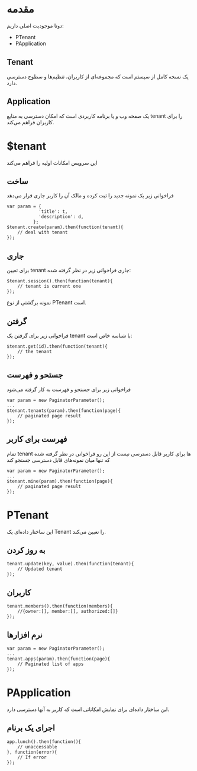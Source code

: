 

# مقدمه

دوتا موجودیت اصلی داریم:

- PTenant
- PApplication

## Tenant

یک نسخه کامل از سیستم است که مجموعه‌ای از کاربران، تنظیم‌ها و سطوح دسترسی دارد.

## Application

یک صفحه وب و یا برنامه کاربردی است که امکان دسترسی به منابع tenant را برای کاربران فراهم می‌کند.


# $tenant

این سرویس امکانات اولیه را فراهم می‌کند

## ساخت

فراخوانی زیر یک نمونه جدید را ثبت کرده و مالک آن را کاربر جاری قرار می‌دهد


	var param = {
                'title': t,
                'description': d,
              };
	$tenant.create(param).then(function(tenant){
		// deal with tenant
	});

## جاری

برای تعیین tenant جاری فراخوانی زیر در نظر گرفته شده:

	$tenant.session().then(function(tenant){
		// tenant is current one
	});

نمونه برگشتی از نوع PTenant است.

## گرفتن

فراخوانی زیر برای گرفتن یک tenant با شناسه خاص است:

	$tenant.get(id).then(function(tenant){
		// the tenant
	});

## جستحو و فهرست

فراخوانی زیر برای جستجو و فهرست به کار گرفته می‌شود

	var param = new PaginatorParameter();
	...
	$tenant.tenants(param).then(function(page){
		// paginated page result
	});

## فهرست برای کاربر

تمام tenant ها برای کاربر قابل دسترسی نیست از این رو فراخوانی در نظر گرفته شده که تنها میان نمونه‌های قابل دسترسی جستجو کند

	var param = new PaginatorParameter();
	...
	$tenant.mine(param).then(function(page){
		// paginated page result
	});

# PTenant

این ساختار داده‌ای یک Tenant را تعیین می‌کند.

## به روز کردن

	tenant.update(key, value).then(function(tenant){
		// Updated tenant
	});

## کاربران

	tenant.members().then(function(members){
		//{owner:[], member:[], authorized:[]}
	});

## نرم افزارها

	var param = new PaginatorParameter();
	...
	tenant.apps(param).then(function(page){
		// Paginated list of apps
	});

# PApplication

این ساختار داده‌ای برای نمایش امکاناتی است که کاربر به آنها دسترسی دارد.

## اجرای یک برنام

	app.lunch().then(function(){
		// unaccessable 
	}, function(error){
		// If error
	});
